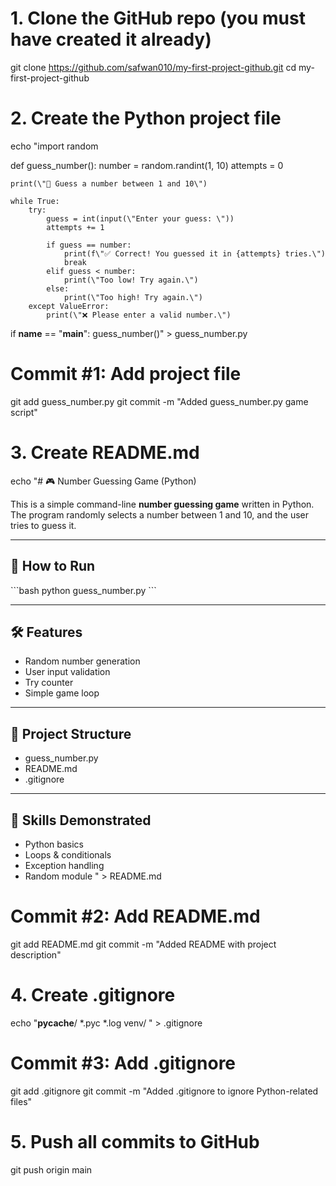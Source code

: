 # 1. Clone the GitHub repo (you must have created it already)
git clone https://github.com/safwan010/my-first-project-github.git
cd my-first-project-github

# 2. Create the Python project file
echo "import random

def guess_number():
    number = random.randint(1, 10)
    attempts = 0

    print(\"🎯 Guess a number between 1 and 10\")

    while True:
        try:
            guess = int(input(\"Enter your guess: \"))
            attempts += 1

            if guess == number:
                print(f\"✅ Correct! You guessed it in {attempts} tries.\")
                break
            elif guess < number:
                print(\"Too low! Try again.\")
            else:
                print(\"Too high! Try again.\")
        except ValueError:
            print(\"❌ Please enter a valid number.\")

if __name__ == \"__main__\":
    guess_number()" > guess_number.py

# Commit #1: Add project file
git add guess_number.py
git commit -m "Added guess_number.py game script"

# 3. Create README.md
echo "# 🎮 Number Guessing Game (Python)

This is a simple command-line **number guessing game** written in Python.  
The program randomly selects a number between 1 and 10, and the user tries to guess it.

---

## 🚀 How to Run

\`\`\`bash
python guess_number.py
\`\`\`

---

## 🛠️ Features

- Random number generation
- User input validation
- Try counter
- Simple game loop

---

## 📁 Project Structure

- guess_number.py
- README.md
- .gitignore

---

## 🧠 Skills Demonstrated

- Python basics
- Loops & conditionals
- Exception handling
- Random module
" > README.md

# Commit #2: Add README.md
git add README.md
git commit -m "Added README with project description"

# 4. Create .gitignore
echo "__pycache__/
*.pyc
*.log
venv/
" > .gitignore

# Commit #3: Add .gitignore
git add .gitignore
git commit -m "Added .gitignore to ignore Python-related files"

# 5. Push all commits to GitHub
git push origin main


